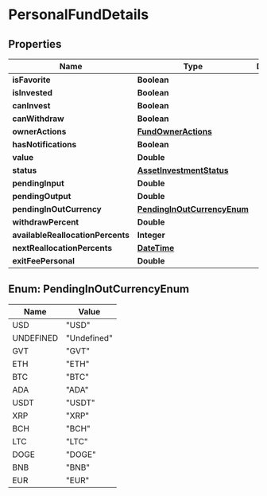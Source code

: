 # PersonalFundDetails

## Properties
Name | Type | Description | Notes
------------ | ------------- | ------------- | -------------
**isFavorite** | **Boolean** |  |  [optional]
**isInvested** | **Boolean** |  |  [optional]
**canInvest** | **Boolean** |  |  [optional]
**canWithdraw** | **Boolean** |  |  [optional]
**ownerActions** | [**FundOwnerActions**](FundOwnerActions.md) |  |  [optional]
**hasNotifications** | **Boolean** |  |  [optional]
**value** | **Double** |  |  [optional]
**status** | [**AssetInvestmentStatus**](AssetInvestmentStatus.md) |  |  [optional]
**pendingInput** | **Double** |  |  [optional]
**pendingOutput** | **Double** |  |  [optional]
**pendingInOutCurrency** | [**PendingInOutCurrencyEnum**](#PendingInOutCurrencyEnum) |  |  [optional]
**withdrawPercent** | **Double** |  |  [optional]
**availableReallocationPercents** | **Integer** |  |  [optional]
**nextReallocationPercents** | [**DateTime**](DateTime.md) |  |  [optional]
**exitFeePersonal** | **Double** |  |  [optional]

<a name="PendingInOutCurrencyEnum"></a>
## Enum: PendingInOutCurrencyEnum
Name | Value
---- | -----
USD | &quot;USD&quot;
UNDEFINED | &quot;Undefined&quot;
GVT | &quot;GVT&quot;
ETH | &quot;ETH&quot;
BTC | &quot;BTC&quot;
ADA | &quot;ADA&quot;
USDT | &quot;USDT&quot;
XRP | &quot;XRP&quot;
BCH | &quot;BCH&quot;
LTC | &quot;LTC&quot;
DOGE | &quot;DOGE&quot;
BNB | &quot;BNB&quot;
EUR | &quot;EUR&quot;
